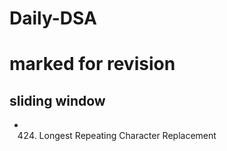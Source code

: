 # Daily-DSA


# marked for revision 

## sliding window 
- 424. Longest Repeating Character Replacement 


